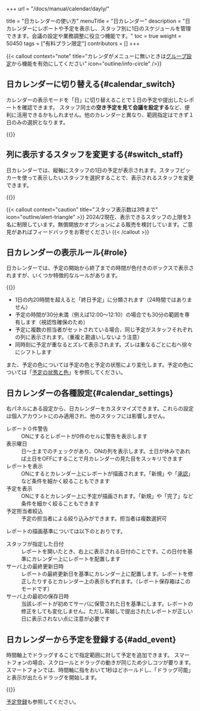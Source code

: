 +++
url = "/docs/manual/calendar/dayly/"

title = "日カレンダーの使い方"
menuTitle = "日カレンダー"
description = "日カレンダーにレポートや予定を表示し、スタッフ別に1日のスケジュールを管理できます。会議の設定や業務調整に役立つ機能です。"
toc = true
weight = 50450
tags = ["有料プラン限定"]
contributors = []
+++

{{< callout context="note" title="カレンダがメニューに無いときは[グループ設定](/docs/setup/setting-group/#optionalFunction)から機能を有効にしてください" icon="outline/info-circle" />}}

## 日カレンダーに切り替える{#calendar_switch}

カレンダーの表示モードを「日」に切り替えることで１日の予定や提出したレポートを確認できます。
スタッフ同士の**空き予定を見て会議を設定する**など、便利に活用できるかもしれません。他のカレンダーと異なり、範囲指定はできず１日のみの選択となります。

{{<icatch filename="img/day-calendar" msg="１日の予定をスタッフ別に並べて表示するモードです">}}

## 列に表示するスタッフを変更する{#switch_staff}

日カレンダーでは、縦軸にスタッフの1日の予定が表示されます。スタッフピッカーを使って表示したいスタッフを選択することで、表示されるスタッフを変更できます。

{{<icatch filename="img/show-staff" msg="表示するスタッフを切替できます。現在は３名まで並べて表示可能です" alice="ok">}}

{{< callout context="caution" title="スタッフ表示数は3件まで" icon="outline/alert-triangle" >}}
2024/2現在、表示できるスタッフの上限を3名に制限しています。無償開放かオプションによる販売を検討しています。ご意見があればフィードバックをお寄せください
{{< /callout >}}

## 日カレンダーの表示ルール{#role}

日カレンダーでは、予定の開始から終了までの時間が色付きのボックスで表示されますが、いくつか特徴的なルールがあります。

{{<icatch filename="img/event-box" msg="カラフルなボックスですが一応ちゃんと意味があります">}}

- 1日の内20時間を超えると「終日予定」に分類されます（24時間ではありません）
- 予定の時間が30分未満（例えば12:00〜12:10）の場合でも30分の範囲を専有します（視認性確保のため）
- 予定に複数の担当者がセットされている場合、同じ予定がスタッフそれぞれの列に表示されます。（重複と勘違いしないよう注意）
- 同時刻に予定が重なるとズレて表示されます。ズレは重なるごとに右へ徐々にシフトします

また、予定の色については予定の色と予定の状態により変化します。予定の色については「[予定の状態と色](/docs/manual/event/state/)」を参照してください。

## 日カレンダーの各種設定{#calendar_settings}

右パネルにある設定から、日カレンダーをカスタマイズできます。これらの設定は個人アカウントにのみ適用され、他のスタッフには影響しません。

<dl class="basic">
<dt>レポート０件警告</dt>
<dd>ONにするとレポートが0件のセルに警告を表示します</dd>
<dt>表示曜日</dt>
<dd>日〜土までのチェックがあり、ONの列を表示します。土日が休みであれば土日をOFFにすることで月カレンダーの見た目をスッキリできます</dd>
<dt>レポートを表示</dt>
<dd>ONにするとカレンダー上にレポートが描画されます。「新規」や「<a href="/docs/manual/read-report/state/#agree">承認</a>」など条件を細かく絞ることもできます</dd>
<dt>予定を表示</dt>
<dd>ONにするとカレンダー上に予定が描画されます。「新規」や「完了」など条件を細かく絞ることもできます</dd>
<dt>予定担当者絞込</dt>
<dd>予定の担当者による絞り込みができます。担当者は複数選択可</dd>
</dl>

レポートの描画基準については以下のとおりです。

<dl class="basic">
<dt>スタッフが指定した日付</dt>
<dd>レポートを開いたとき、右上に表示される日付のことです。この日付を基準にカレンダー上にレポートを配置します</dd>
<dt>サーバ上の最終更新日時</dt>
<dd>レポートの最終更新日を基準にカレンダー上に配置します。レポートを修正したりするとカレンダー上の表示もずれます。（レポート保存箱はこのモードです）</dd>
<dt>サーバ上の最初の保存日時</dt>
<dd>当該レポートが初めてサーバに保管された日を基準にします。レポートの修正をしても変化しません。ただし宵越しで提出されたレポートが正しい日に表示されない点に注意が必要です</dd>
</dl>

## 日カレンダーから予定を登録する{#add_event}

時間軸上でドラッグすることで指定範囲に対して予定を追加できます。
スマートフォンの場合、スクロールとドラッグの動きが同じため少しコツが要ります。
スマートフォンでは、時間軸に指をおいて1秒ほどホールドし、「ドラッグ可能」と表示が出たらドラッグを開始します。

{{<icatch filename="img/add-event" msg="時間軸上をドラッグして予定を追加できます。スマホの場合は「ホールド」して「スワイプ」します。" alice="pc">}}

[予定登録](/docs/manual/event/add/)も参照してください。
